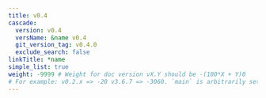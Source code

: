 ```yaml
---
title: v0.4
cascade:
  version: v0.4
  versName: &name v0.4
  git_version_tag: v0.4.0
  exclude_search: false
linkTitle: *name
simple_list: true
weight: -9999 # Weight for doc version vX.Y should be -(100*X + Y)0
# For example: v0.2.x => -20 v3.6.7 => -3060. `main` is arbitrarily set to -9999
---
```

